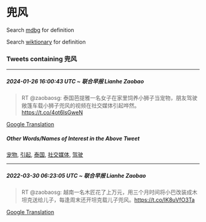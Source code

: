 # 兜风

Search [mdbg](https://www.mdbg.net/chinese/dictionary?page=worddict&wdrst=0&wdqb=兜风) for definition

Search [wiktionary](https://en.wiktionary.org/wiki/兜风) for definition

### Tweets containing 兜风

___
##### 2024-01-26 16:00:43 UTC ~ 联合早报 Lianhe Zaobao
> RT @zaobaosg: 泰国芭提雅一名女子在家里饲养小狮子当宠物，朋友驾驶敞篷车载小狮子兜风的视频在社交媒体引起哗然。 https://t.co/4ot6lsGweN

[Google Translation](https://translate.google.com/?hi=en&tab=TT&sl=zh-CN&tl=en&op=translate&text=RT+%40zaobaosg%3A+%E6%B3%B0%E5%9B%BD%E8%8A%AD%E6%8F%90%E9%9B%85%E4%B8%80%E5%90%8D%E5%A5%B3%E5%AD%90%E5%9C%A8%E5%AE%B6%E9%87%8C%E9%A5%B2%E5%85%BB%E5%B0%8F%E7%8B%AE%E5%AD%90%E5%BD%93%E5%AE%A0%E7%89%A9%EF%BC%8C%E6%9C%8B%E5%8F%8B%E9%A9%BE%E9%A9%B6%E6%95%9E%E7%AF%B7%E8%BD%A6%E8%BD%BD%E5%B0%8F%E7%8B%AE%E5%AD%90%E5%85%9C%E9%A3%8E%E7%9A%84%E8%A7%86%E9%A2%91%E5%9C%A8%E7%A4%BE%E4%BA%A4%E5%AA%92%E4%BD%93%E5%BC%95%E8%B5%B7%E5%93%97%E7%84%B6%E3%80%82+https%3A%2F%2Ft.co%2F4ot6lsGweN)
##### Other Words/Names of Interest in the Above Tweet
[宠物](宠物.md), [引起](引起.md), [泰国](泰国.md), [社交媒体](社交媒体.md), [驾驶](驾驶.md)
___
##### 2022-03-30 06:23:05 UTC ~ 联合早报 Lianhe Zaobao
> RT @zaobaosg: 越南一名木匠花了上万元，用三个月时间将小巴改装成木坦克送给儿子，每逢周末还开坦克载儿子兜风。https://t.co/lK8uVfO3Ta

[Google Translation](https://translate.google.com/?hi=en&tab=TT&sl=zh-CN&tl=en&op=translate&text=RT+%40zaobaosg%3A+%E8%B6%8A%E5%8D%97%E4%B8%80%E5%90%8D%E6%9C%A8%E5%8C%A0%E8%8A%B1%E4%BA%86%E4%B8%8A%E4%B8%87%E5%85%83%EF%BC%8C%E7%94%A8%E4%B8%89%E4%B8%AA%E6%9C%88%E6%97%B6%E9%97%B4%E5%B0%86%E5%B0%8F%E5%B7%B4%E6%94%B9%E8%A3%85%E6%88%90%E6%9C%A8%E5%9D%A6%E5%85%8B%E9%80%81%E7%BB%99%E5%84%BF%E5%AD%90%EF%BC%8C%E6%AF%8F%E9%80%A2%E5%91%A8%E6%9C%AB%E8%BF%98%E5%BC%80%E5%9D%A6%E5%85%8B%E8%BD%BD%E5%84%BF%E5%AD%90%E5%85%9C%E9%A3%8E%E3%80%82https%3A%2F%2Ft.co%2FlK8uVfO3Ta)
